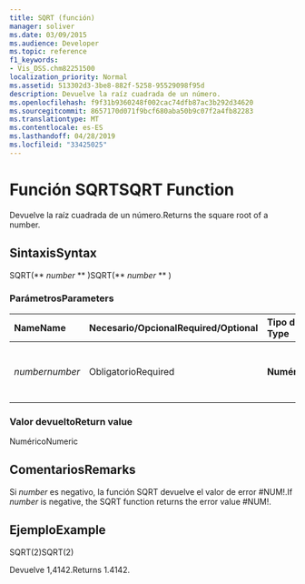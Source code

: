 ```yaml
---
title: SQRT (función)
manager: soliver
ms.date: 03/09/2015
ms.audience: Developer
ms.topic: reference
f1_keywords:
- Vis_DSS.chm82251500
localization_priority: Normal
ms.assetid: 513302d3-3be8-882f-5258-95529098f95d
description: Devuelve la raíz cuadrada de un número.
ms.openlocfilehash: f9f31b9360248f002cac74dfb87ac3b292d34620
ms.sourcegitcommit: 8657170d071f9bcf680aba50b9c07f2a4fb82283
ms.translationtype: MT
ms.contentlocale: es-ES
ms.lasthandoff: 04/28/2019
ms.locfileid: "33425025"
---
```

# <a name="sqrt-function"></a><span data-ttu-id="a19a7-103">Función SQRT</span><span class="sxs-lookup"><span data-stu-id="a19a7-103">SQRT Function</span></span>

<span data-ttu-id="a19a7-104">Devuelve la raíz cuadrada de un número.</span><span class="sxs-lookup"><span data-stu-id="a19a7-104">Returns the square root of a number.</span></span> 
  
## <a name="syntax"></a><span data-ttu-id="a19a7-105">Sintaxis</span><span class="sxs-lookup"><span data-stu-id="a19a7-105">Syntax</span></span>

<span data-ttu-id="a19a7-106">SQRT(\*\* *number* \*\* )</span><span class="sxs-lookup"><span data-stu-id="a19a7-106">SQRT(\*\* *number* \*\* )</span></span> 
  
### <a name="parameters"></a><span data-ttu-id="a19a7-107">Parámetros</span><span class="sxs-lookup"><span data-stu-id="a19a7-107">Parameters</span></span>

|<span data-ttu-id="a19a7-108">**Name**</span><span class="sxs-lookup"><span data-stu-id="a19a7-108">**Name**</span></span>|<span data-ttu-id="a19a7-109">**Necesario/Opcional**</span><span class="sxs-lookup"><span data-stu-id="a19a7-109">**Required/Optional**</span></span>|<span data-ttu-id="a19a7-110">**Tipo de datos**</span><span class="sxs-lookup"><span data-stu-id="a19a7-110">**Data Type**</span></span>|<span data-ttu-id="a19a7-111">**Descripción**</span><span class="sxs-lookup"><span data-stu-id="a19a7-111">**Description**</span></span>|
|:-----|:-----|:-----|:-----|
| <span data-ttu-id="a19a7-112">_number_</span><span class="sxs-lookup"><span data-stu-id="a19a7-112">_number_</span></span> <br/> |<span data-ttu-id="a19a7-113">Obligatorio</span><span class="sxs-lookup"><span data-stu-id="a19a7-113">Required</span></span>  <br/> |<span data-ttu-id="a19a7-114">**Numérico**</span><span class="sxs-lookup"><span data-stu-id="a19a7-114">**Numeric**</span></span> <br/> |<span data-ttu-id="a19a7-115">El número cuya raíz cuadrada desea buscar.</span><span class="sxs-lookup"><span data-stu-id="a19a7-115">The number whose square root you want to find.</span></span>  <br/> |
   
### <a name="return-value"></a><span data-ttu-id="a19a7-116">Valor devuelto</span><span class="sxs-lookup"><span data-stu-id="a19a7-116">Return value</span></span>

<span data-ttu-id="a19a7-117">Numérico</span><span class="sxs-lookup"><span data-stu-id="a19a7-117">Numeric</span></span>
  
## <a name="remarks"></a><span data-ttu-id="a19a7-118">Comentarios</span><span class="sxs-lookup"><span data-stu-id="a19a7-118">Remarks</span></span>

<span data-ttu-id="a19a7-119">Si  _number_ es negativo, la función SQRT devuelve el valor de error #NUM!.</span><span class="sxs-lookup"><span data-stu-id="a19a7-119">If  _number_ is negative, the SQRT function returns the error value #NUM!.</span></span> 
  
## <a name="example"></a><span data-ttu-id="a19a7-120">Ejemplo</span><span class="sxs-lookup"><span data-stu-id="a19a7-120">Example</span></span>

<span data-ttu-id="a19a7-121">SQRT(2)</span><span class="sxs-lookup"><span data-stu-id="a19a7-121">SQRT(2)</span></span> 
  
<span data-ttu-id="a19a7-122">Devuelve 1,4142.</span><span class="sxs-lookup"><span data-stu-id="a19a7-122">Returns 1.4142.</span></span> 
  

